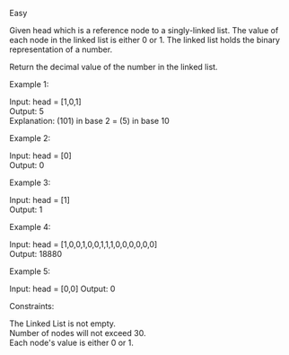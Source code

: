 Easy

Given head which is a reference node to a singly-linked list. The value of each node in the linked list is either 0 or 1. The linked list holds the binary representation of a number.

Return the decimal value of the number in the linked list.

 

Example 1:

Input: head = [1,0,1]  
Output: 5  
Explanation: (101) in base 2 = (5) in base 10

Example 2:

Input: head = [0]  
Output: 0  

Example 3:

Input: head = [1]  
Output: 1  

Example 4:

Input: head = [1,0,0,1,0,0,1,1,1,0,0,0,0,0,0]  
Output: 18880  

Example 5:

Input: head = [0,0]
Output: 0
 

Constraints:

The Linked List is not empty.  
Number of nodes will not exceed 30.  
Each node's value is either 0 or 1.
